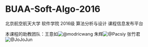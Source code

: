 # BUAA-Soft-Algo-2016
北京航空航天大学 软件学院 2016级 算法分析与设计 课程信息发布平台

本课程的助教团队：王意如![@modricwang](https://github.com/modricwang/) 朱辉![@Pacsiy](https://github.com/Pacsiy) 张竹君![@JoJoJun](https://github.com/JoJoJun)
